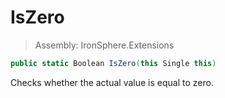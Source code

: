 ﻿

# IsZero

> Assembly: IronSphere.Extensions

```csharp
public static Boolean IsZero(this Single this)
```

Checks whether the actual value is equal to zero.

 